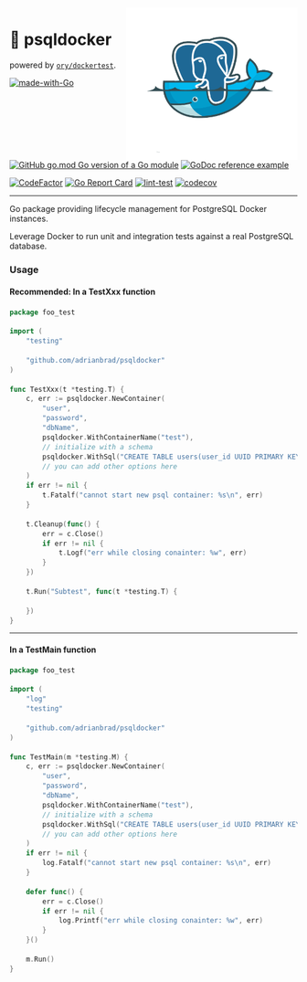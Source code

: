 <img align="right" width="300" src="https://github.com/adrianbrad/psqldocker/blob/image-data/psql_docker.png?raw=true" alt="adrianbrad psqldocker">

# 🚢 psqldocker

powered by [`ory/dockertest`](https://github.com/ory/dockertest).

[![made-with-Go](https://img.shields.io/badge/Made%20with-Go-1f425f.svg)](https://go.dev/)
[![GitHub go.mod Go version of a Go module](https://img.shields.io/github/go-mod/go-version/adrianbrad/psqldocker)](https://github.com/adrianbrad/psqldocker)
[![GoDoc reference example](https://img.shields.io/badge/godoc-reference-blue.svg)](https://pkg.go.dev/github.com/adrianbrad/psqldocker)

[![CodeFactor](https://www.codefactor.io/repository/github/adrianbrad/psqldocker/badge)](https://www.codefactor.io/repository/github/adrianbrad/psqldocker)
[![Go Report Card](https://goreportcard.com/badge/github.com/adrianbrad/psqldocker)](https://goreportcard.com/report/github.com/adrianbrad/psqldocker)
[![lint-test](https://github.com/adrianbrad/psqldocker/workflows/lint-test/badge.svg)](https://github.com/adrianbrad/psqldocker/actions?query=workflow%3Alint-test)
[![codecov](https://codecov.io/gh/adrianbrad/psqldocker/branch/main/graph/badge.svg)](https://codecov.io/gh/adrianbrad/psqldocker)

---

Go package providing lifecycle management for PostgreSQL Docker instances.

Leverage Docker to run unit and integration tests against a real PostgreSQL database.

### Usage
#### Recommended: In a TestXxx function

```go
package foo_test

import (
	"testing"

	"github.com/adrianbrad/psqldocker"
)

func TestXxx(t *testing.T) {
    c, err := psqldocker.NewContainer(
        "user",
        "password",
        "dbName",
        psqldocker.WithContainerName("test"), 
        // initialize with a schema
        psqldocker.WithSql("CREATE TABLE users(user_id UUID PRIMARY KEY);"),
        // you can add other options here
    )
    if err != nil {
        t.Fatalf("cannot start new psql container: %s\n", err)
    }
	
    t.Cleanup(func() {
        err = c.Close()
        if err != nil {
            t.Logf("err while closing conainter: %w", err)
        }
    })
	
    t.Run("Subtest", func(t *testing.T) {
        
    })
}
```
---
#### In a TestMain function

```go
package foo_test

import (
	"log"
	"testing"

	"github.com/adrianbrad/psqldocker"
)

func TestMain(m *testing.M) {
    c, err := psqldocker.NewContainer(
        "user",
        "password",
        "dbName",
        psqldocker.WithContainerName("test"), 
        // initialize with a schema
        psqldocker.WithSql("CREATE TABLE users(user_id UUID PRIMARY KEY);"),
        // you can add other options here
    )
    if err != nil {
        log.Fatalf("cannot start new psql container: %s\n", err)
    }
	
    defer func() {
        err = c.Close()
        if err != nil {
            log.Printf("err while closing conainter: %w", err)
        }
	}() 
	
    m.Run()
}
```

